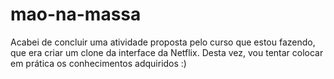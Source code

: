 # mao-na-massa
Acabei de concluir uma atividade proposta pelo curso que estou fazendo, que era criar um clone da interface da Netflix. Desta vez, vou tentar colocar em prática os conhecimentos adquiridos :)
